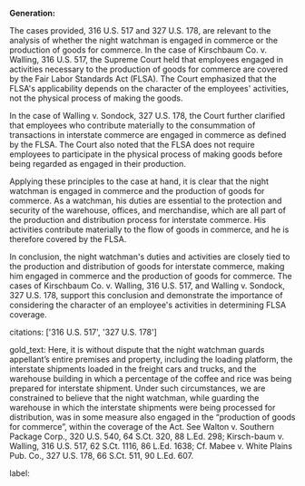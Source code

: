 **Generation:**



The cases provided, 316 U.S. 517 and 327 U.S. 178, are relevant to the analysis of whether the night watchman is engaged in commerce or the production of goods for commerce. In the case of Kirschbaum Co. v. Walling, 316 U.S. 517, the Supreme Court held that employees engaged in activities necessary to the production of goods for commerce are covered by the Fair Labor Standards Act (FLSA). The Court emphasized that the FLSA's applicability depends on the character of the employees' activities, not the physical process of making the goods.

In the case of Walling v. Sondock, 327 U.S. 178, the Court further clarified that employees who contribute materially to the consummation of transactions in interstate commerce are engaged in commerce as defined by the FLSA. The Court also noted that the FLSA does not require employees to participate in the physical process of making goods before being regarded as engaged in their production.

Applying these principles to the case at hand, it is clear that the night watchman is engaged in commerce and the production of goods for commerce. As a watchman, his duties are essential to the protection and security of the warehouse, offices, and merchandise, which are all part of the production and distribution process for interstate commerce. His activities contribute materially to the flow of goods in commerce, and he is therefore covered by the FLSA.

In conclusion, the night watchman's duties and activities are closely tied to the production and distribution of goods for interstate commerce, making him engaged in commerce and the production of goods for commerce. The cases of Kirschbaum Co. v. Walling, 316 U.S. 517, and Walling v. Sondock, 327 U.S. 178, support this conclusion and demonstrate the importance of considering the character of an employee's activities in determining FLSA coverage. 

citations: ['316 U.S. 517', '327 U.S. 178']

gold_text: Here, it is without dispute that the night watchman guards appellant’s entire premises and property, including the loading platform, the interstate shipments loaded in the freight cars and trucks, and the warehouse building in which a percentage of the coffee and rice was being prepared for interstate shipment. Under such circumstances, we are constrained to believe that the night watchman, while guarding the warehouse in which the interstate shipments were being processed for distribution, was in some measure also engaged in the “production of goods for commerce”, within the coverage of the Act. See Walton v. Southern Package Corp., 320 U.S. 540, 64 S.Ct. 320, 88 L.Ed. 298; Kirsch-baum v. Walling, 316 U.S. 517, 62 S.Ct. 1116, 86 L.Ed. 1638; Cf. Mabee v. White Plains Pub. Co., 327 U.S. 178, 66 S.Ct. 511, 90 L.Ed. 607.

label: 